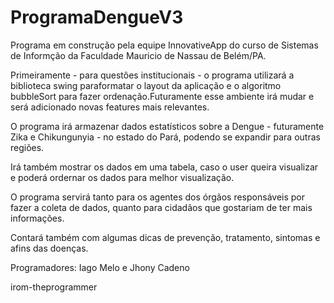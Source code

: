 # ProgramaDengueV3

Programa em construção pela equipe InnovativeApp do curso de Sistemas de Informção da Faculdade Mauricio de Nassau de Belém/PA.

Primeiramente - para questôes institucionais - o programa utilizará a biblioteca swing paraformatar o layout da aplicação e o algoritmo bubbleSort para fazer ordenação.Futuramente esse ambiente irá mudar e será adicionado novas features mais relevantes.

O programa irá armazenar dados estatísticos sobre a Dengue - futuramente Zika e Chikungunyia - 
no estado do Pará, podendo se expandir para outras regiões.

Irá também mostrar os dados em uma tabela, caso o user queira visualizar e poderá ordernar os dados
para melhor visualização.

O programa servirá tanto para os agentes dos órgãos responsáveis por fazer a coleta de dados, quanto para
cidadãos que gostariam de ter mais informações.

Contará também com algumas dicas de prevenção, tratamento, sintomas e afins das doenças.

Programadores: Iago Melo e Jhony Cadeno


irom-theprogrammer
